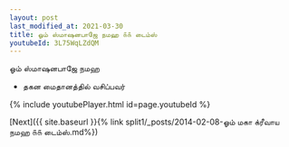 ```yaml
---
layout: post
last_modified_at: 2021-03-30
title: ஓம் ஸ்மாஷனபாஜே நமஹ ௧௧ டைம்ஸ்
youtubeId: 3L75WqLZdQM
---
```

 
 
 ஓம் ஸ்மாஷனபாஜே நமஹ  
 
 -  தகன மைதானத்தில் வசிப்பவர் 
 
  
 
  
 
 
 
 
 
 


{% include youtubePlayer.html id=page.youtubeId %}
 
[Next]({{ site.baseurl }}{% link  split1/_posts/2014-02-08-ஓம் மகா க்ரீவாய நமஹ ௧௧ டைம்ஸ்.md%})
 
